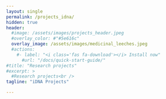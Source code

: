 ```yaml
---
layout: single
permalink: /projects_idna/
hidden: true
header:
  #image: /assets/images/projects_header.jpeg
  #overlay_color: #"#5e616c"
  overlay_image: /assets/images/medicinal_leeches.jpeg
  #actions:
    #- label: "<i class='fas fa-download'></i> Install now"
      #url: "/docs/quick-start-guide/"
#title: "Research projects"
#excerpt: >
  #Research projects<br />
tagline: "iDNA Projects"   

---
```



